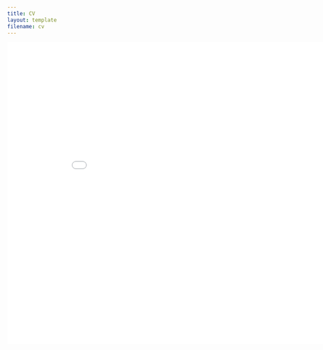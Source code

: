 ```yaml
---
title: CV
layout: template
filename: cv
--- 
```


<center>
<embed src="cv_berger_vera.pdf" width="900" height="700" type='application/pdf'>
</center>

